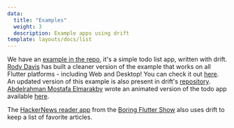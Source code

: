```yaml
---
data:
  title: "Examples"
  weight: 3
  description: Example apps using drift
template: layouts/docs/list
---
```



We have an [example in the repo](https://github.com/simolus3/drift/tree/master/moor_flutter/example), it's a simple todo list app,
written with drift. [Rody Davis](https://github.com/rodydavis) has built a cleaner version of the example that works on all
Flutter platforms - including Web and Desktop! You can check it out [here](https://github.com/rodydavis/moor_shared).
An updated version of this example is also present in drift's [repository](https://github.com/simolus3/drift/tree/develop/examples/app).
[Abdelrahman Mostafa Elmarakby](https://github.com/abdelrahmanelmarakby) wrote an animated version of the todo app available [here](https://github.com/abdelrahmanelmarakby/todo_with_moor_and_animation).

The [HackerNews reader app](https://github.com/filiph/hn_app) from the [Boring Flutter Show](https://www.youtube.com/playlist?list=PLjxrf2q8roU3ahJVrSgAnPjzkpGmL9Czl) also uses drift to keep a list of favorite articles.
